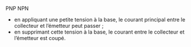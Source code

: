 PNP
NPN

- en appliquant une petite tension à la base, le courant principal entre le collecteur et l’émetteur peut passer ;
- en supprimant cette tension à la base, le courant entre le collecteur et l’émetteur est coupé.